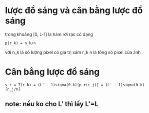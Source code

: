 # lược đồ sáng và cân bằng lược đồ sáng

trong khoảng [0, L-1] là hàm rời rạc có dạng

`p(r_k) = n_k/n`

với n_k là số lượng pixel có giá trị xám r_k
n là tổng số pixel của ảnh

# Cân bằng lược đồ sáng

`s_k = T(r_k) = (L' - 1)sigma(0-k)[p_r(r_j)] = (L' - 1)sigma(0-k)[n_j/n]`

## note: nếu ko cho L' thì lấy L'=L
